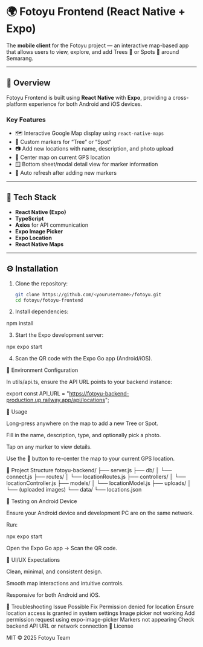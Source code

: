# 🌍 Fotoyu Frontend (React Native + Expo)

The **mobile client** for the Fotoyu project — an interactive map-based app that allows users to view, explore, and add Trees 🌳 or Spots 📍 around Semarang.

---

## 🚀 Overview

Fotoyu Frontend is built using **React Native** with **Expo**, providing a cross-platform experience for both Android and iOS devices.

### Key Features
- 🗺️ Interactive Google Map display using `react-native-maps`
- 🌳 Custom markers for “Tree” or “Spot”
- 📷 Add new locations with name, description, and photo upload
- 🧭 Center map on current GPS location
- 🪟 Bottom sheet/modal detail view for marker information
- 🔄 Auto refresh after adding new markers

---

## 🧩 Tech Stack
- **React Native (Expo)**
- **TypeScript**
- **Axios** for API communication
- **Expo Image Picker**
- **Expo Location**
- **React Native Maps**

---

## ⚙️ Installation

1. Clone the repository:
   ```bash
   git clone https://github.com/<yourusername>/fotoyu.git
   cd fotoyu/fotoyu-frontend
2. Install dependencies:

npm install


3. Start the Expo development server:

npx expo start


4. Scan the QR code with the Expo Go app (Android/iOS).

🔗 Environment Configuration

In utils/api.ts, ensure the API URL points to your backend instance:

export const API_URL = "https://fotoyu-backend-production.up.railway.app/api/locations";

📱 Usage

Long-press anywhere on the map to add a new Tree or Spot.

Fill in the name, description, type, and optionally pick a photo.

Tap on any marker to view details.

Use the 📍 button to re-center the map to your current GPS location.

🧭 Project Structure
fotoyu-backend/
├── server.js
├── db/
│   └── connect.js
├── routes/
│   └── locationRoutes.js
├── controllers/
│   └── locationController.js
├── models/
│   └── locationModel.js
├── uploads/
│   └── (uploaded images)
└── data/
    └── locations.json


🧪 Testing on Android Device

Ensure your Android device and development PC are on the same network.

Run:

npx expo start


Open the Expo Go app → Scan the QR code.

🩵 UI/UX Expectations

Clean, minimal, and consistent design.

Smooth map interactions and intuitive controls.

Responsive for both Android and iOS.

🧰 Troubleshooting
Issue	Possible Fix
Permission denied for location	Ensure location access is granted in system settings
Image picker not working	Add permission request using expo-image-picker
Markers not appearing	Check backend API URL or network connection
📜 License

MIT © 2025 Fotoyu Team
